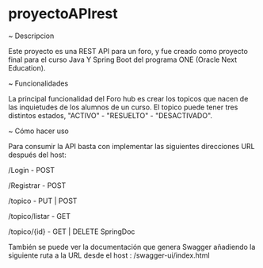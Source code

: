 # proyectoAPIrest
~ Descripcion

Este proyecto es una REST API para un foro, y fue creado como proyecto final para el curso Java Y Spring Boot del programa ONE (Oracle Next Education).

~ Funcionalidades

La principal funcionalidad del Foro hub es crear los topicos que nacen de las inquietudes de los alumnos de un curso. El topico puede tener tres distintos estados, "ACTIVO" - "RESUELTO" - "DESACTIVADO".

~ Cómo hacer uso

Para consumir la API basta con implementar las siguientes direcciones URL después del host:

/Login - POST

/Registrar - POST

/topico - PUT | POST

/topico/listar - GET

/topico/{id} - GET | DELETE
SpringDoc

También se puede ver la documentación que genera Swagger añadiendo la siguiente ruta a la URL desde el host : /swagger-ui/index.html
